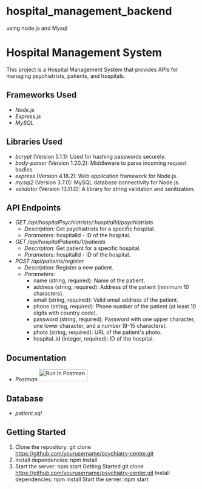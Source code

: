 # hospital_management_backend
using node.js and Mysql

# Hospital Management System
This project is a  Hospital Management System that provides APIs for managing psychiatrists, patients, and hospitals.

## Frameworks Used
- *Node.js*
- *Express.js* 
- *MySQL*
  
## Libraries Used
- *bcrypt* (Version 5.1.1): Used for hashing passwords securely.
- *body-parser* (Version 1.20.2): Middleware to parse incoming request bodies.
- *express* (Version 4.18.2): Web application framework for Node.js.
- *mysql2* (Version 3.7.0): MySQL database connectivity for Node.js.
- *validator* (Version 13.11.0): A library for string validation and sanitization.


  
## API Endpoints

- *GET /api/hospitalPsychiatrists/:hospitalId/psychiatrists*
  - *Description:* Get psychiatrists for a specific hospital.
  - *Parameters:* hospitalId - ID of the hospital.
- *GET /api/hospitalPatients/1/patients*
  - *Description:* Get patient for a specific hospital.
  - *Parameters:* hospitalId - ID of the hospital.
- *POST /api/patients/register*
  - *Description:* Register a new patient.
  - *Parameters:*
    - name (string, required): Name of the patient.
    - address (string, required): Address of the patient (minimum 10 characters).
    - email (string, required): Valid email address of the patient.
    - phone (string, required): Phone number of the patient (at least 10 digits with country code).
    - password (string, required): Password with one upper character, one lower character, and a number (8-15 characters).
    - photo (string, required): URL of the patient's photo.
    - hospital_id (integer, required): ID of the hospital.

## Documentation

- *Postman* [<img src="https://run.pstmn.io/button.svg" alt="Run In Postman" style="width: 128px; height: 32px;">](https://god.gw.postman.com/run-collection/30102130-92a53dd6-5bf7-4829-8f61-c850f8e618b3?action=collection%2Ffork&source=rip_markdown&collection-url=entityId%3D30102130-92a53dd6-5bf7-4829-8f61-c850f8e618b3%26entityType%3Dcollection%26workspaceId%3D6b80d8dd-e9f3-479f-a33b-4f93e3fb32ca)

## Database

- *patient.sql*  

## Getting Started

1. Clone the repository: git clone https://github.com/yourusername/psychiatry-center.git
2. Install dependencies: npm install
3. Start the server: npm start
Getting Started 
git clone https://github.com/yourusername/psychiatry-center.git
Install dependencies: npm install
Start the server: npm start
